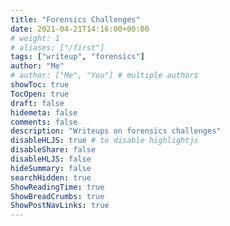 ```yaml
---
title: "Forensics Challenges"
date: 2021-04-21T14:16:00+00:00
# weight: 1
# aliases: ["/first"]
tags: ["writeup", "forensics"]
author: "Me"
# author: ["Me", "You"] # multiple authors
showToc: true
TocOpen: true
draft: false
hidemeta: false
comments: false
description: "Writeups on forensics challenges"
disableHLJS: true # to disable highlightjs
disableShare: false
disableHLJS: false
hideSummary: false
searchHidden: true
ShowReadingTime: true
ShowBreadCrumbs: true
ShowPostNavLinks: true
---
```

